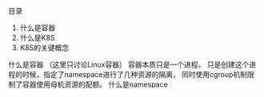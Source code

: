 目录
1. 什么是容器
1. 什么是K8S
1. K8S的关键概念



什么是容器
（这里只讨论Linux容器）
容器本质只是一个进程。
只是创建这个进程的时候，指定了namespace进行了几种资源的隔离， 同时使用cgroup机制限制了容器使用母机资源的配额。
什么是namespace
